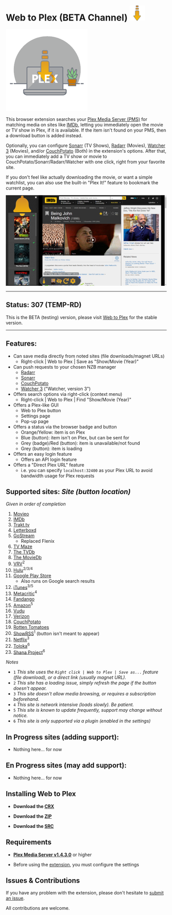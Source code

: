 # Web to Plex (BETA Channel) ![Icon](src/img/48.png)

![Logo](src/img/256.png)

This browser extension searches your [Plex Media Server (PMS)](https://www.plex.tv/downloads/) for matching media on sites like [IMDb](https://imdb.com), letting you immediately open the movie or TV show in Plex, if it is available. If the item isn't found on your PMS, then a download button is added instead.

Optionally, you can configure [Sonarr](https://sonarr.tv/) (TV Shows), [Radarr](https://radarr.video/) (Movies), [Watcher 3](https://nosmokingbandit.github.io/) (Movies), and/or [CouchPotato](https://couchpota.to/) (Both) in the extension's options. After that, you can immediately add a TV show or movie to CouchPotato/Sonarr/Radarr/Watcher with one click, right from your favorite site.

If you don't feel like actually downloading the movie, or want a simple watchlist, you can also use the built-in "Plex It!" feature to bookmark the current page.

![Examples](example.png)

----

## Status: 307 (TEMP-RD)

This is the BETA (testing) version, please visit [Web to Plex](https://github.com/SpaceK33z/web-to-plex) for the stable version.

----

## Features:

- Can save media directly from noted sites (file downloads/magnet URLs)
  - Right-click | Web to Plex | Save as "Show/Movie (Year)"
- Can push requests to your chosen NZB manager
  - [Radarr](https://radarr.video/)
  - [Sonarr](https://sonarr.tv/)
  - [CouchPotato](https://couchpota.to/)
  - [Watcher 3](https://nosmokingbandit.github.io/) ("Watcher, version 3")
- Offers search options via right-click (context menu)
  - Right-click | Web to Plex | Find "Show/Movie (Year)"
- Offers a Plex-like GUI
  - Web to Plex button
  - Settings page
  - Pop-up page
- Offers a status via the browser badge and button
  - Orange/Yellow: item is on Plex
  - Blue (button): item isn't on Plex, but can be sent for
  - Grey (badge)/Red (button): item is unavailable/not found
  - Grey (button): item is loading
- Offers an easy login feature
  - Offers an API login feature
- Offers a "Direct Plex URL" feature
  - i.e. you can specify `localhost:32400` as your Plex URL to avoid bandwidth usage for Plex requests

## Supported sites: *Site (button location)*

*Given in order of completion*

1.  [Movieo](http://movieo.me/)
2.  [IMDb](http://imdb.com/)
3.  [Trakt.tv](https://trakt.tv/)
4.  [Letterboxd](https://letterboxd.com/)
5.  [GoStream](https://gostream.site/)
    - Replaced Flenix
6.  [TV Maze](http://www.tvmaze.com/)
7.  [The TVDb](https://www.thetvdb.com/)
8.  [The MovieDb](https://www.themoviedb.org/)
9.  [VRV](https://vrv.co/)<sup>2</sup>
10. [Hulu](https://hulu.com/)<sup>2/3/4</sup>
11. [Google Play Store](https://play.google.com/store/movies/)
    - Also runs on Google search results
12. [iTunes](https://itunes.apple.com/)<sup>3/5</sup>
13. [Metacritic](http://www.metacritic.com/)<sup>4</sup>
14. [Fandango](https://www.fandango.com/)
15. [Amazon](https://www.amazon.com/)<sup>5</sup>
16. [Vudu](https://www.vudu.com/)
17. [Verizon](https://www.tv.verizon.com/)
18. [CouchPotato](http://couchpotato.life/)
19. [Rotten Tomatoes](https://www.rottentomatoes.com/)
20. [ShowRSS](https://showrss.info/)<sup>1</sup> (button isn't meant to appear)
21. [Netflix](https://netflix.com/)<sup>3</sup>
22. [Toloka](https://toloka.to/)<sup>6</sup>
23. [Shana Project](https://www.shanaproject.com/)<sup>6</sup>

*Notes*

- `1` *This site uses the `Right click | Web to Plex | Save as...` feature (file download), or a direct link (usually magnet URL).*
- `2` *This site has a loading issue, simply refresh the page if the button doesn't appear.*
- `3` *This site doesn't allow media browsing, or requires a subscription beforehand.*
- `4` *This site is network intensive (loads slowly). Be patient.*
- `5` *This site is known to update frequently, support may change without notice.*
- `6` *This site is only supported via a plugin (enabled in the settings)*

## In Progress sites (adding support):

- Nothing here... for now

## En Progress sites (may add support):

- Nothing here... for now

## Installing Web to Plex

- **Download the [CRX](https://github.com/Ephellon/web-to-plex/raw/master/src.crx)**

- **Download the [ZIP](https://github.com/Ephellon/web-to-plex/raw/master/src.zip)**

- **Download the [SRC](https://github.com/Ephellon/web-to-plex/archive/master.zip)**

## Requirements

+ [**Plex Media Server v1.4.3.0**](https://www.plex.tv/downloads/#getdownload) or higher

+ Before using the [extension](chrome://extensions), you must configure the settings

## Issues & Contributions

If you have any problem with the extension, please don't hesitate to [submit an issue](https://github.com/Ephellon/web-to-plex/issues/new).

All contributions are welcome.
